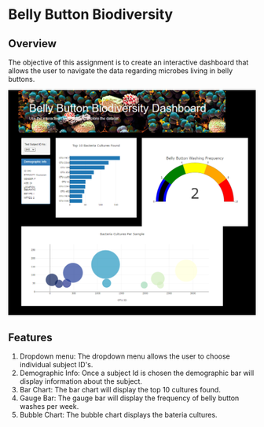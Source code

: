 # Belly Button Biodiversity 

## Overview

The objective of this assignment is to create an interactive dashboard that allows the user to navigate the data regarding microbes living in belly buttons. 

![webpage](images/webpage.png)

## Features

1. Dropdown menu: The dropdown menu allows the user to choose individual subject ID's.
2. Demographic Info: Once a subject Id is chosen the demographic bar will display information about the subject.
3. Bar Chart: The bar chart will display the top 10 cultures found.
4. Gauge Bar: The gauge bar will display the frequency of belly button washes per week.
5. Bubble Chart: The bubble chart displays the bateria cultures.